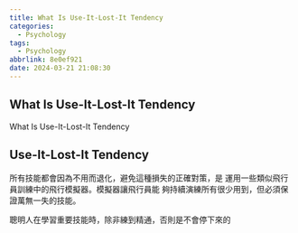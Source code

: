 ```yaml
---
title: What Is Use-It-Lost-It Tendency
categories:
  - Psychology
tags:
  - Psychology
abbrlink: 8e0ef921
date: 2024-03-21 21:08:30
---
```

What Is Use-It-Lost-It Tendency
-----------------------------------------------------------------------------------------------
<!--more-->
What Is Use-It-Lost-It Tendency

Use-It-Lost-It Tendency
-----------------------------------------------------------------------------------------------
所有技能都會因為不用而退化，避免這種損失的正確對策，是
運用一些類似飛行員訓練中的飛行模擬器。模擬器讓飛行員能
夠持續演練所有很少用到，但必須保證萬無一失的技能。

聰明人在學習重要技能時，除非練到精通，否則是不會停下來的